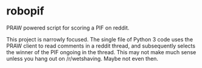 # robopif
PRAW powered script for scoring a PIF on reddit.

This project is narrowly focused. The single file of Python 3 code uses the PRAW client to read comments in a reddit thread, 
and subsequently selects the winner of the PIF ongoing in the thread. This may not make much sense unless you hang out 
on /r/wetshaving. Maybe not even then.
